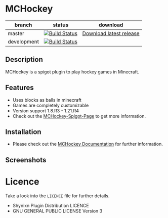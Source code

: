 # MCHockey


| branch        | status                                                                                                                                                      |  download |
| ------------- |-------------------------------------------------------------------------------------------------------------------------------------------------------------|   ---------| 
| master        | [![Build Status](https://github.com/Shynixn/MCHockey/actions/workflows/main.yml/badge.svg?branch=main)](https://github.com/Shynixn/MCHockey/actions)        |[Download latest release](https://github.com/Shynixn/MCHockey/releases)|
| development        | [![Build Status](https://github.com/Shynixn/MCHockey/actions/workflows/main.yml/badge.svg?branch=development)](https://github.com/Shynixn/MCHockey/actions) ||

## Description

MCHockey is a spigot plugin to play hockey games in Minecraft.

## Features

* Uses blocks as balls in minecraft
* Games are completely customizable
* Version support 1.8.R3 - 1.21.R4
* Check out the [MCHockey-Spigot-Page](https://www.spigotmc.org/resources/15320/) to get more information.

## Installation

* Please check out the [MCHockey Documentation](https://shynixn.github.io/MCHockey/) for further information.

## Screenshots

# Licence

Take a look into the ``LICENCE`` file for further details.

* Shynixn Plugin Distribution LICENCE
* GNU GENERAL PUBLIC LICENSE Version 3











